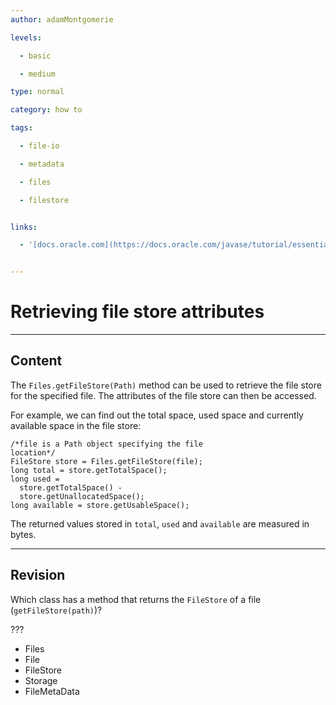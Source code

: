 ```yaml
---
author: adamMontgomerie

levels:

  - basic

  - medium

type: normal

category: how to

tags:

  - file-io

  - metadata

  - files

  - filestore


links:

  - '[docs.oracle.com](https://docs.oracle.com/javase/tutorial/essential/io/fileAttr.html){website}'


---
```


# Retrieving file store attributes

---
## Content

The `Files.getFileStore(Path)` method can be used to retrieve the file store for the specified file. The attributes of the file store can then be accessed.

For example, we can find out the total space, used space and currently available space in the file store:
```
/*file is a Path object specifying the file
location*/
FileStore store = Files.getFileStore(file);
long total = store.getTotalSpace();
long used = 
  store.getTotalSpace() -
  store.getUnallocatedSpace();
long available = store.getUsableSpace();
```
The returned values  stored in `total`, `used` and `available` are measured in bytes.

---
## Revision

Which class has a method that returns the `FileStore` of a file (`getFileStore(path)`)?

???

* Files
* File
* FileStore
* Storage
* FileMetaData

